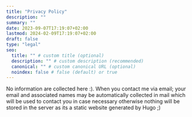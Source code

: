 ```yaml
---
title: "Privacy Policy"
description: ""
summary: ""
date: 2023-09-07T17:19:07+02:00
lastmod: 2024-02-09T17:19:07+02:00
draft: false
type: "legal"
seo:
  title: "" # custom title (optional)
  description: "" # custom description (recommended)
  canonical: "" # custom canonical URL (optional)
  noindex: false # false (default) or true
---
```

No information are collected here :). When you contact me via email; your email and associated names may be automatically collected in mail which will be used to contact you in case necessary otherwise nothing will be stored in the server as its a static website generated by Hugo ;)

